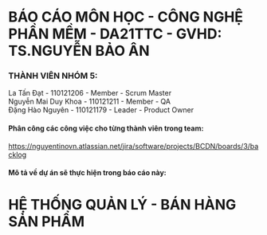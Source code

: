 # BÁO CÁO MÔN HỌC - CÔNG NGHỆ PHẦN MỀM - DA21TTC - GVHD: TS.NGUYỄN BẢO ÂN

### THÀNH VIÊN NHÓM 5: 
La Tấn Đạt - 110121206 - Member - Scrum Master <br>
Nguyễn Mai Duy Khoa - 110121211 - Member - QA <br>
Đặng Hào Nguyên - 110121179 - Leader - Product Owner <br>

#### Phân công các công việc cho từng thành viên trong team:
<https://nguyentinovn.atlassian.net/jira/software/projects/BCDN/boards/3/backlog>

#### Mô tả về dự án sẽ thực hiện trong báo cáo này: 

# HỆ THỐNG QUẢN LÝ - BÁN HÀNG SẢN PHẨM
